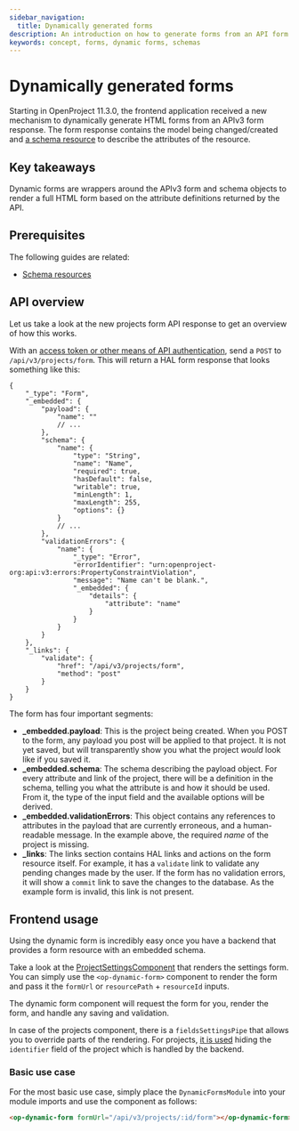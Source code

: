 ```yaml
---
sidebar_navigation:
  title: Dynamically generated forms
description: An introduction on how to generate forms from an API form object
keywords: concept, forms, dynamic forms, schemas
---
```


# Dynamically generated forms

Starting in OpenProject 11.3.0, the frontend application received a new mechanism to dynamically generate HTML forms from an APIv3 form response. The form response contains the model being changed/created and [a schema resource](../resource-schemas/) to describe the attributes of the resource.

## Key takeaways

Dynamic forms are wrappers around the APIv3 form and schema objects to render a full HTML form based on the attribute definitions returned by the API.

## Prerequisites

The following guides are related:

- [Schema resources](../resource-schemas/)

## API overview

Let us take a look at the new projects form API response to get an overview of how this works.

With an [access token or other means of API authentication](../../../api/introduction/#authentication), send a `POST` to `/api/v3/projects/form`. This will return a HAL form response that looks something like this:

```json5
{
    "_type": "Form",
    "_embedded": {
        "payload": {
            "name": ""
            // ...
        },
        "schema": {
            "name": {
                "type": "String",
                "name": "Name",
                "required": true,
                "hasDefault": false,
                "writable": true,
                "minLength": 1,
                "maxLength": 255,
                "options": {}
            }
            // ...
        },
        "validationErrors": {
            "name": {
                "_type": "Error",
                "errorIdentifier": "urn:openproject-org:api:v3:errors:PropertyConstraintViolation",
                "message": "Name can't be blank.",
                "_embedded": {
                    "details": {
                        "attribute": "name"
                    }
                }
            }
        }
    },
    "_links": {
        "validate": {
            "href": "/api/v3/projects/form",
            "method": "post"
        }
    }
}        
```

The form has four important segments:

- **_embedded.payload**: This is the project being created. When you POST to the form, any payload you post will be applied to that project. It is not yet saved, but will transparently show you what the project _would_ look like if you saved it.
- **_embedded.schema**: The schema describing the payload object. For every attribute and link of the project, there will be a definition in the schema, telling you what the attribute is and how it should be used. From it, the type of the input field and the available options will be derived.
- **_embedded.validationErrors**: This object contains any references to attributes in the payload that are currently erroneous, and a human-readable message. In the example above, the required _name_ of the project is missing.
- **_links**: The links section contains HAL links and actions on the form resource itself. For example, it has a `validate` link to validate any pending changes made by the user. If the form has no validation errors, it will show a `commit` link to save the changes to the database. As the example form is invalid, this link is not present.

## Frontend usage

Using the dynamic form is incredibly easy once you have a backend that provides a form resource with an embedded schema.

Take a look at the [ProjectSettingsComponent](https://github.com/opf/openproject/blob/dev/frontend/src/app/features/projects/components/projects/projects.component.html) that renders the settings form. You can simply use the `<op-dynamic-form>` component to render the form and pass it the `formUrl` or `resourcePath` + `resourceId` inputs.

The dynamic form component will request the form for you, render the form, and handle any saving and validation.

In case of the projects component, there is a `fieldsSettingsPipe` that allows you to override parts of the rendering. For projects, [it is used](https://github.com/opf/openproject/blob/dev/frontend/src/app/features/projects/components/projects/projects.component.ts#L34-L44) hiding the `identifier` field of the project which is handled by the backend.

### Basic use case

For the most basic use case, simply place the `DynamicFormsModule` into your module imports and use the component as follows:

```html
<op-dynamic-form formUrl="/api/v3/projects/:id/form"></op-dynamic-form>
```
